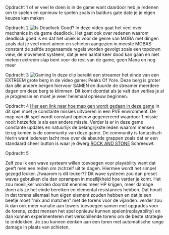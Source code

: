 Opdracht 1
of er veel te doen is in de game want daardoor heb je redenen om te spelen en opnieuw te spelen zoals in baldurs gate date je je eigen keuzes kan maken

Opdracht 2
![Is Deadlock Good?](https://www.youtube.com/watch?v=my1BNz6bCSk)
In deze video gaat het veel over mechanics in de game deadlock. Het gaat ook over redenen waarom deadlock goed is en dat het uniek is voor de genre van MOBA met dingen zoals dat je veel moet aimen en schieten aangezien in meeste MOBAS constant de zelfde zogenaamde regels worden gevolgt zoals een topdown view, de movement systeem, dat je een aantal keer dood kan gaan en niet meteen extreem slap bent voor de rest van de game, geen Mana en nog meer

Opdracht 3
![Gaming](/Playability.gif)
In deze clip bereikt een streamer het einde van een EXTREEM grote berg in de video game: Peaks Of Yore. Deze berg is groter dan alle andere bergen hiervoor SAMEN en duurde de streamer meerdere dagen om deze berg te klimmen. Dit komt doordat als je valt dan verlies je al je progressie
en moet je weer helemaal opnieuw beginnen. 

Opdracht 4
[Hier een link naar hoe map gen wordt gedaan in deze game](https://store.steampowered.com/news/app/548430/view/4593196713081471258)
In dit spel moet je constante missies uitvoeren in een PVE environment. De map van dit spel wordt constant opnieuw gegenereerd waardoor 1 missie nooit hetzelfde is als een andere missie. Verder is er in deze game constante updates en natuurlijk de belangrijkste reden waarom mensen terug komen is de community van deze game. De community is fantastisch hierin want iedereen lacht mee over de absurde grappen zoals dat er een standaard cheer button is waar je dwerg [ROCK AND STONE](https://www.youtube.com/watch?v=8ZXBm1NXBaI) Schreeuwt.

Opdracht 5

Zelf zou ik een wave systeem willen toevoegen voor playability want dat geeft men een reden om zichzelf uit te dagen. Hiermee wordt het simpel gezegd leuker. //waarom is dit leuker??   Dit wave systeem zou dan preset waves gebruiken die dan oprampen in moeilijkheid hoe verder je komt. Het zou moeilijker worden doordat enemies meer HP krijgen, meer damage doen als ze het einde bereiken en elemental resistances hebben. 
Dat houdt in dat torens allemaal hun eigen element zouden hebben en dat je een beetje moet "mix and matchen" met de torens voor de vijanden. verder zou ik dan ook meer variatie aan towers toevoegen samen met upgrades voor de torens, zodat mensen het spel opnieuw kunnen spelen(replayability) en dan kunnen experimenteren met verschillende torens om de beste strategie te ontdekken. Je zou kunnen denken aan een toren met automatische range damage in plaats van schieten.